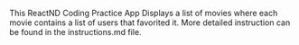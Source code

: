 This ReactND Coding Practice App Displays a list of movies where each movie contains a list of users that favorited it.
More detailed instruction can be found in the instructions.md file.
